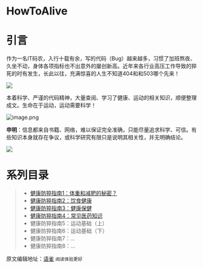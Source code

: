 # HowToAlive

# 引言 
作为一名IT码农，入行十载有余，写的代码（Bug）越来越多，习惯了加班熬夜、久坐不动，身体各项指标也不出意外的屡创新高。近年来各行业高压工作导致的猝死的时有发生，长此以往，充满惊喜的人生不知道404和和503哪个先来！

![](https://img2022.cnblogs.com/blog/151257/202205/151257-20220527231551585-1056049188.jpg)

本着科学、严谨的代码精神，大量查阅、学习了健康、运动的相关知识，顺便整理成文。生命在于运动，运动需要科学！

![image.png](https://img2022.cnblogs.com/blog/151257/202205/151257-20220527231551483-943045526.png)

**申明**：信息都来自书籍、网络，难以保证完全准确，只能尽量追求科学、可信。有些知识本身就存在争议，或科学研究有限只是说明其相关性，并无明确结论。

![](https://img2022.cnblogs.com/blog/151257/202205/151257-20220527231551758-1682616037.png)

# 系列目录
> - [健康防猝指南1：体重和减肥的秘密？](https://github.com/kwonganding/HowToAlive/blob/main/%E5%81%A5%E5%BA%B7%E9%98%B2%E7%8C%9D%E6%8C%87%E5%8D%971%EF%BC%9A%E4%BD%93%E9%87%8D%E5%92%8C%E5%87%8F%E8%82%A5%E7%9A%84%E7%A7%98%E5%AF%86%EF%BC%9F.md)
> - [健康防猝指南2：饮食健康](https://github.com/kwonganding/HowToAlive/blob/main/%E5%81%A5%E5%BA%B7%E9%98%B2%E7%8C%9D%E6%8C%87%E5%8D%972%EF%BC%9A%E9%A5%AE%E9%A3%9F%E5%81%A5%E5%BA%B7.md)
> - [健康防猝指南3：健康保健](https://github.com/kwonganding/HowToAlive/blob/main/%E5%81%A5%E5%BA%B7%E9%98%B2%E7%8C%9D%E6%8C%87%E5%8D%973%EF%BC%9A%E5%81%A5%E5%BA%B7%E4%BF%9D%E5%81%A5.md)
> - [健康防猝指南4：常见医药知识](https://github.com/kwonganding/HowToAlive/blob/main/%E5%81%A5%E5%BA%B7%E9%98%B2%E7%8C%9D%E6%8C%87%E5%8D%974%EF%BC%9A%E5%B8%B8%E8%A7%81%E5%8C%BB%E8%8D%AF%E7%9F%A5%E8%AF%86.md)
> - 健康防猝指南5：运动基础（上）
> - 健康防猝指南6：运动基础（下）
> - 健康防猝指南7：...
> - 健康防猝指南8：...

原文编辑地址：[语雀](https://www.yuque.com/kanding/klife/qo3ppb) `阅读体验更好`

